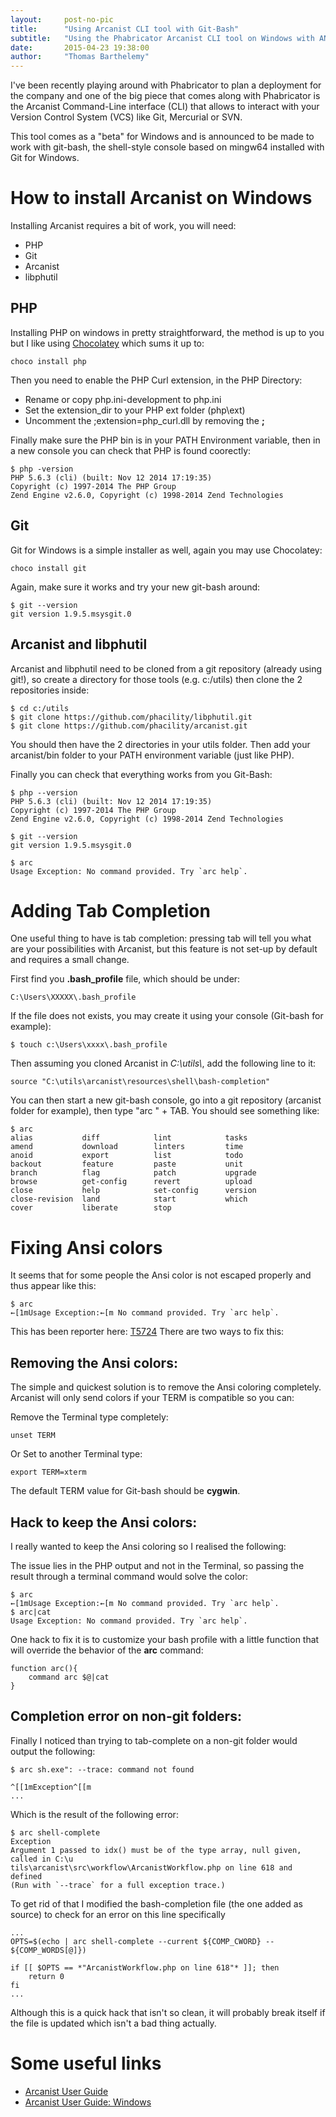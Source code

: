 ```yaml
---
layout:     post-no-pic
title:      "Using Arcanist CLI tool with Git-Bash"
subtitle:   "Using the Phabricator Arcanist CLI tool on Windows with ANSI colors and auto-completion"
date:       2015-04-23 19:38:00
author:     "Thomas Barthelemy"
---
```


I've been recently playing around with Phabricator to plan a deployment for the company and one of the big
piece that comes along with Phabricator is the Arcanist Command-Line interface (CLI) that allows to interact
with your Version Control System (VCS) like Git, Mercurial or SVN.

This tool comes as a "beta" for Windows and is announced to be made to work with git-bash, the shell-style console
based on mingw64 installed with Git for Windows.

# How to install Arcanist on Windows

Installing Arcanist requires a bit of work, you will need:

- PHP
- Git
- Arcanist
- libphutil

## PHP
Installing PHP on windows in pretty straightforward, the method is up to you but I like using
[Chocolatey](http://chocolatey.org/ "Chocolatey") which sums it up to:

    choco install php
    
Then you need to enable the PHP Curl extension, in the PHP Directory:

 - Rename or copy php.ini-development to php.ini
 - Set the extension_dir to your PHP ext folder (php\ext)
 - Uncomment the ;extension=php_curl.dll by removing the **;**

Finally make sure the PHP bin is in your PATH Environment variable,
then in a new console you can check that PHP is found coorectly:

    $ php -version
    PHP 5.6.3 (cli) (built: Nov 12 2014 17:19:35)
    Copyright (c) 1997-2014 The PHP Group
    Zend Engine v2.6.0, Copyright (c) 1998-2014 Zend Technologies
    
## Git
Git for Windows is a simple installer as well, again you may use Chocolatey:
    
    choco install git
     
Again, make sure it works and try your new git-bash around:

    $ git --version
    git version 1.9.5.msysgit.0
    
## Arcanist and libphutil

Arcanist and libphutil need to be cloned from a git repository (already using git!),
so create a directory for those tools (e.g. c:/utils) then clone the 2 repositories inside:

    $ cd c:/utils 
    $ git clone https://github.com/phacility/libphutil.git
    $ git clone https://github.com/phacility/arcanist.git
    
You should then have the 2 directories in your utils folder.
Then add your arcanist/bin folder to your PATH environment variable (just like PHP).

Finally you can check that everything works from you Git-Bash:

    $ php --version
    PHP 5.6.3 (cli) (built: Nov 12 2014 17:19:35)
    Copyright (c) 1997-2014 The PHP Group
    Zend Engine v2.6.0, Copyright (c) 1998-2014 Zend Technologies
    
    $ git --version
    git version 1.9.5.msysgit.0
    
    $ arc
    Usage Exception: No command provided. Try `arc help`.

# Adding Tab Completion

One useful thing to have is tab completion: pressing tab will tell you what are your possibilities with Arcanist,
but this feature is not set-up by default and requires a small change.

First find you **.bash_profile** file, which should be under:

    C:\Users\XXXXX\.bash_profile

If the file does not exists, you may create it using your console (Git-bash for example):

    $ touch c:\Users\xxxx\.bash_profile

Then assuming you cloned Arcanist in *C:\\utils\\*, add the following line to it:

    source "C:\utils\arcanist\resources\shell\bash-completion"

You can then start a new git-bash console,
go into a git repository (arcanist folder for example), then type "arc " + TAB.
You should see something like:

    $ arc
    alias           diff            lint            tasks
    amend           download        linters         time
    anoid           export          list            todo
    backout         feature         paste           unit
    branch          flag            patch           upgrade
    browse          get-config      revert          upload
    close           help            set-config      version
    close-revision  land            start           which
    cover           liberate        stop

# Fixing Ansi colors

It seems that for some people the Ansi color is not escaped properly and thus appear like this:

    $ arc
    ←[1mUsage Exception:←[m No command provided. Try `arc help`.
    
This has been reporter here: [T5724](https://secure.phabricator.com/T5724 "T5724")
There are two ways to fix this:

## Removing the Ansi colors:

The simple and quickest solution is to remove the Ansi coloring completely.
Arcanist will only send colors if your TERM is compatible so you can:

Remove the Terminal type completely:

    unset TERM

Or Set to another Terminal type:

    export TERM=xterm
    
The default TERM value for Git-bash should be **cygwin**.

## Hack to keep the Ansi colors:

I really wanted to keep the Ansi coloring so I realised the following:

The issue lies in the PHP output and not in the Terminal,
so passing the result through a terminal command would solve the color:

    $ arc
    ←[1mUsage Exception:←[m No command provided. Try `arc help`.
    $ arc|cat
    Usage Exception: No command provided. Try `arc help`.

One hack to fix it is to customize your bash profile with a little function that will override the
behavior of the **arc** command:

    function arc(){
        command arc $@|cat
    }
    
## Completion error on non-git folders:
 
Finally I noticed than trying to tab-complete on a non-git folder would output the following:

    $ arc sh.exe": --trace: command not found
    
    ^[[1mException^[[m
    ...
    
Which is the result of the following error:

    $ arc shell-complete
    Exception
    Argument 1 passed to idx() must be of the type array, null given, called in C:\u
    tils\arcanist\src\workflow\ArcanistWorkflow.php on line 618 and defined
    (Run with `--trace` for a full exception trace.)
    
To get rid of that I modified the bash-completion file (the one added as source) to check for 
an error on this line specifically

    ...
    OPTS=$(echo | arc shell-complete --current ${COMP_CWORD} -- ${COMP_WORDS[@]})
    
    if [[ $OPTS == *"ArcanistWorkflow.php on line 618"* ]]; then
        return 0
    fi
    ...
    
Although this is a quick hack that isn't so clean,
it will probably break itself if the file is updated which isn't a bad thing actually.

# Some useful links

- [Arcanist User Guide](https://secure.phabricator.com/book/phabricator/article/arcanist/)
- [Arcanist User Guide: Windows](https://secure.phabricator.com/book/phabricator/article/arcanist_windows/)
